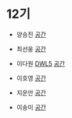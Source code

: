 # 12기

- 양승진 [](https://github.com/)
[공간](https://github.com/StudyFork/GoogryAndroidArchitectureStudy/tree/master/class12/)

- 최선웅 [](https://github.com/)
[공간](https://github.com/StudyFork/GoogryAndroidArchitectureStudy/tree/master/class12/)

- 이다원 [DWL5](https://github.com/DWL5)
[공간](https://github.com/DWL5/GoogryAndroidArchitectureStudy/tree/master/class12/DWL5)

- 이호영 [](https://github.com//)
[공간](https://github.com/StudyFork/GoogryAndroidArchitectureStudy/tree/master/class12/)

- 지운만 [](https://github.com/)
[공간](https://github.com/StudyFork/GoogryAndroidArchitectureStudy/tree/master/class12/)

- 이송미 [](https://github.com/)
[공간](https://github.com/StudyFork/GoogryAndroidArchitectureStudy/tree/master/class12/)
